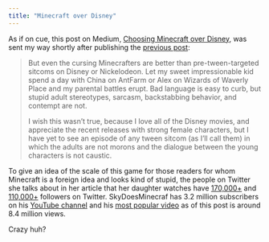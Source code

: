 ```yaml
---
title: "Minecraft over Disney"
---
```

<p>As if on cue, this post on Medium, <a href="https://medium.com/editors-picks/57a0128b53c9">Choosing Minecraft over Disney</a>, was sent my way shortly after publishing the <a href="https://chrisenns.com/2013/05/a-kid-teaches-his-dad-minecraft/">previous post</a>:</p>
<blockquote><p>
  But even the cursing Minecrafters are better than pre-tween-targeted sitcoms on Disney or Nickelodeon. Let my sweet impressionable kid spend a day with China on AntFarm or Alex on Wizards of Waverly Place and my parental battles erupt. Bad language is easy to curb, but stupid adult stereotypes, sarcasm, backstabbing behavior, and contempt are not.</p>
<p>  I wish this wasn’t true, because I love all of the Disney movies, and appreciate the recent releases with strong female characters, but I have yet to see an episode of any tween sitcom (as I’ll call them) in which the adults are not morons and the dialogue between the young characters is not caustic.
</p></blockquote>
<p>To give an idea of the scale of this game for those readers for whom Minecraft is a foreign idea and looks kind of stupid, the people on Twitter she talks about in her article that her daughter watches have <a href="https://twitter.com/SkyDoesMinecraf">170,000+</a> and <a href="https://twitter.com/iHasCupquake">110,000+</a> followers on Twitter. SkyDoesMinecraf has 3.2 million subscribers on his <a href="https://www.youtube.com/user/SkyDoesMinecraft">YouTube channel</a> and his <a href="https://www.youtube.com/watch?v=L5YWep6NMQM">most popular video</a> as of this post is around 8.4 million views.</p>
<p>Crazy huh?</p>
